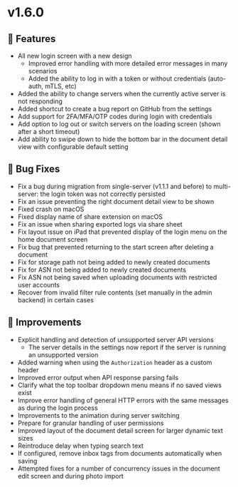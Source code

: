 # v1.6.0

## 🚀 Features

- All new login screen with a new design
  - Improved error handling with more detailed error messages in many scenarios
  - Added the ability to log in with a token or without credentials (auto-auth, mTLS, etc)
- Added the ability to change servers when the currently active server is not responding
- Added shortcut to create a bug report on GitHub from the settings
- Add support for 2FA/MFA/OTP codes during login with credentials
- Add option to log out or switch servers on the loading screen (shown after a short timeout)
- Add ability to swipe down to hide the bottom bar in the document detail view with configurable default setting

## 🐛 Bug Fixes

- Fix a bug during migration from single-server (v1.1.1 and before) to multi-server: the login token was not correctly persisted
- Fix an issue preventing the right document detail view to be shown
- Fixed crash on macOS
- Fixed display name of share extension on macOS
- Fix an issue when sharing exported logs via share sheet
- Fix layout issue on iPad that prevented display of the login menu on the home document screen
- Fix bug that prevented returning to the start screen after deleting a document
- Fix for storage path not being added to newly created documents
- Fix for ASN not being added to newly created documents
- Fix ASN not being saved when uploading documents with restricted user accounts
- Recover from invalid filter rule contents (set manually in the admin backend) in certain cases

## 🔧 Improvements

- Explicit handling and detection of unsupported server API versions
  - The server details in the settings now report if the server is running an unsupported version
- Added warning when using the `Authorization` header as a custom header
- Improved error output when API response parsing fails
- Clarify what the top toolbar dropdown menu means if no saved views exist
- Improve error handling of general HTTP errors with the same messages as during the login process
- Improvements to the animation during server switching
- Prepare for granular handling of user permissions
- Improved layout of the document detail screen for larger dynamic text sizes
- Reintroduce delay when typing search text
- If configured, remove inbox tags from documents automatically when saving
- Attempted fixes for a number of concurrency issues in the document edit screen and during photo import
